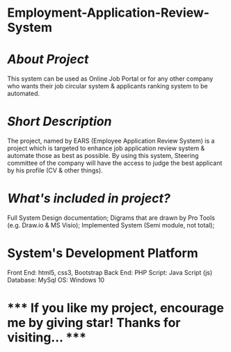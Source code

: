 # Employment-Application-Review-System

# ***About Project***

This system can be used as Online Job Portal or for any other company who wants their job circular system &amp; applicants ranking system to be automated. 

# ***Short Description***

The project, named by EARS (Employee Application Review System) is a project which is targeted to enhance job application review system & automate those as best as possible. By using this system, Steering committee of the company will have the access to judge the best applicant by his profile (CV & other things).  

# ***What's included in project?***

Full System Design documentation;
Digrams that are drawn by Pro Tools (e.g. Draw.io & MS Visio);
Implemented System (Semi module, not total);

# ****System's Development Platform****

Front End: html5, css3, Bootstrap
Back End: PHP
Script: Java Script (js)
Database: MySql
OS: Windows 10


# *** If you like my project, encourage me by giving star! Thanks for visiting... ***
